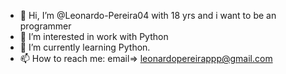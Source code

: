 - 👋 Hi, I’m @Leonardo-Pereira04 with 18 yrs and i want to be an programmer
- 👀 I’m interested in work with Python
- 🌱 I’m currently learning Python.
- 📫 How to reach me:
email=> leonardopereirappp@gmail.com
